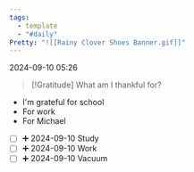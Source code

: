 ```yaml
---
tags:
  - template
  - "#daily"
Pretty: "![[Rainy Clover Shoes Banner.gif]]"
---
```

2024-09-10 
05:26

> [!Gratitude] What am I thankful for?
- I'm grateful for school
- For work
- For Michael

- [ ] ➕ 2024-09-10 Study
- [ ] ➕ 2024-09-10 Work
- [ ] ➕ 2024-09-10 Vacuum